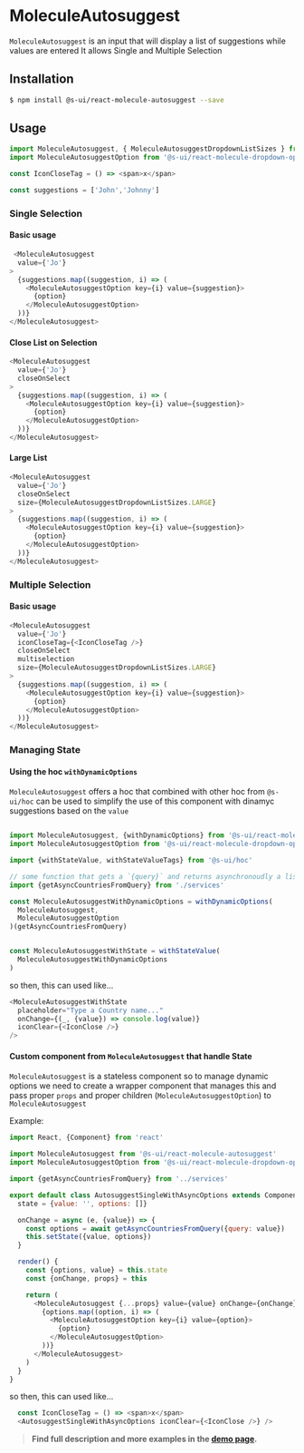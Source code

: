 # MoleculeAutosuggest

`MoleculeAutosuggest` is an input that will display a list of suggestions while values are entered
It allows Single and Multiple Selection

## Installation

```sh
$ npm install @s-ui/react-molecule-autosuggest --save
```

## Usage

```js
import MoleculeAutosuggest, { MoleculeAutosuggestDropdownListSizes } from '@s-ui/react-molecule-autosuggest'
import MoleculeAutosuggestOption from '@s-ui/react-molecule-dropdown-option'

const IconCloseTag = () => <span>x</span>  

const suggestions = ['John','Johnny']
```

### Single Selection

#### Basic usage
```js
 <MoleculeAutosuggest
  value={'Jo'}
>
  {suggestions.map((suggestion, i) => (
    <MoleculeAutosuggestOption key={i} value={suggestion}>
      {option}
    </MoleculeAutosuggestOption>
  ))}
</MoleculeAutosuggest>
```

#### Close List on Selection
```js
<MoleculeAutosuggest
  value={'Jo'}
  closeOnSelect
>
  {suggestions.map((suggestion, i) => (
    <MoleculeAutosuggestOption key={i} value={suggestion}>
      {option}
    </MoleculeAutosuggestOption>
  ))}
</MoleculeAutosuggest>
```

#### Large List
```js
<MoleculeAutosuggest
  value={'Jo'}
  closeOnSelect
  size={MoleculeAutosuggestDropdownListSizes.LARGE}
>
  {suggestions.map((suggestion, i) => (
    <MoleculeAutosuggestOption key={i} value={suggestion}>
      {option}
    </MoleculeAutosuggestOption>
  ))}
</MoleculeAutosuggest>
```

### Multiple Selection

#### Basic usage
```js
<MoleculeAutosuggest
  value={'Jo'}
  iconCloseTag={<IconCloseTag />}
  closeOnSelect
  multiselection
  size={MoleculeAutosuggestDropdownListSizes.LARGE}
>
  {suggestions.map((suggestion, i) => (
    <MoleculeAutosuggestOption key={i} value={suggestion}>
      {option}
    </MoleculeAutosuggestOption>
  ))}
</MoleculeAutosuggest>
```

### Managing State

#### Using the hoc `withDynamicOptions`

`MoleculeAutosuggest` offers a hoc that combined with other hoc from `@s-ui/hoc` can be used to simplify the use of this component with dinamyc suggestions based on the `value`

```js

import MoleculeAutosuggest, {withDynamicOptions} from '@s-ui/react-molecule-autosuggest'
import MoleculeAutosuggestOption from '@s-ui/react-molecule-dropdown-option'

import {withStateValue, withStateValueTags} from '@s-ui/hoc'

// some function that gets a `{query}` and returns asynchronoudly a list of values
import {getAsyncCountriesFromQuery} from './services'

const MoleculeAutosuggestWithDynamicOptions = withDynamicOptions(
  MoleculeAutosuggest,
  MoleculeAutosuggestOption
)(getAsyncCountriesFromQuery)


const MoleculeAutosuggestWithState = withStateValue(
  MoleculeAutosuggestWithDynamicOptions
)
```

so then, this can used like...

```js
<MoleculeAutosuggestWithState
  placeholder="Type a Country name..."
  onChange={(_, {value}) => console.log(value)}
  iconClear={<IconClose />}
/>
```


#### Custom component from `MoleculeAutosuggest` that handle State

`MoleculeAutosuggest` is a stateless component so to manage dynamic options we need to create a wrapper component that manages this and pass proper `props` and proper children (`MoleculeAutosuggestOption`) to `MoleculeAutosuggest`

Example:

```js
import React, {Component} from 'react'

import MoleculeAutosuggest from '@s-ui/react-molecule-autosuggest'
import MoleculeAutosuggestOption from '@s-ui/react-molecule-dropdown-option'

import {getAsyncCountriesFromQuery} from '../services'

export default class AutosuggestSingleWithAsyncOptions extends Component {
  state = {value: '', options: []}

  onChange = async (e, {value}) => {
    const options = await getAsyncCountriesFromQuery({query: value})
    this.setState({value, options})
  }

  render() {
    const {options, value} = this.state
    const {onChange, props} = this

    return (
      <MoleculeAutosuggest {...props} value={value} onChange={onChange}>
        {options.map((option, i) => (
          <MoleculeAutosuggestOption key={i} value={option}>
            {option}
          </MoleculeAutosuggestOption>
        ))}
      </MoleculeAutosuggest>
    )
  }
}

```

so then, this can used like...

```js
  const IconCloseTag = () => <span>x</span>  
  <AutosuggestSingleWithAsyncOptions iconClear={<IconClose />} />
```



> **Find full description and more examples in the [demo page](https://sui-components.now.sh/workbench/molecule/autosuggest/demo).**